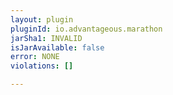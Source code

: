 ```yaml
---
layout: plugin
pluginId: io.advantageous.marathon
jarSha1: INVALID
isJarAvailable: false
error: NONE
violations: []

---
```

